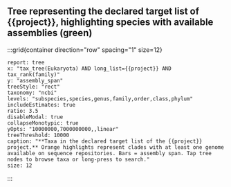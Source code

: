 ## Tree representing the declared target list of {{project}}, highlighting species with available assemblies (green)

:::grid{container direction="row" spacing="1" size=12}

```report
report: tree
x: "tax_tree(Eukaryota) AND long_list={{project}} AND tax_rank(family)"
y: "assembly_span"
treeStyle: "rect"
taxonomy: "ncbi"
levels: "subspecies,species,genus,family,order,class,phylum"
includeEstimates: true
ratio: 3.5
disableModal: true
collapseMonotypic: true
yOpts: "10000000,7000000000,,linear"
treeThreshold: 10000
caption: "**Taxa in the declared target list of the {{project}} project.** Orange highlights represent clades with at least one genome available on sequence repositories. Bars = assembly span. Tap tree nodes to browse taxa or long-press to search."
size: 12
```

:::
